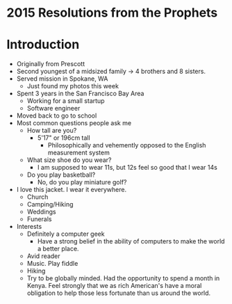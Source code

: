 2015 Resolutions from the Prophets
==================================

# Introduction

* Originally from Prescott
* Second youngest of a midsized family -> 4 brothers and 8 sisters.
* Served mission in Spokane, WA
    * Just found my photos this week
* Spent 3 years in the San Francisco Bay Area
    * Working for a small startup
    * Software engineer
* Moved back to go to school
* Most common questions people ask me
    * How tall are you?
        * 5'17" or 196cm tall
            * Philosophically and vehemently opposed to the English measurement system
    * What size shoe do you wear?
        * I am supposed to wear 11s, but 12s feel so good that I wear 14s
    * Do you play basketball?
        * No, do you play miniature golf?
* I love this jacket. I wear it everywhere.
  * Church
  * Camping/Hiking
  * Weddings
  * Funerals
* Interests
    * Definitely a computer geek
        * Have a strong belief in the ability of computers to make the world a
          better place.
    * Avid reader
    * Music. Play fiddle
    * Hiking
    * Try to be globally minded. Had the opportunity to spend a month in Kenya.
      Feel strongly that we as rich American's have a moral obligation to help
      those less fortunate than us around the world.
